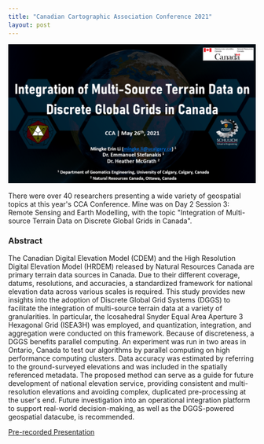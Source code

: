 ```yaml
---
title: "Canadian Cartographic Association Conference 2021"
layout: post
---
```


![PPT](/assets/img/20210527/ppt.png)

There were over 40 researchers presenting a wide variety of geospatial topics at this year's CCA Conference. Mine was on Day 2 Session 3: Remote Sensing and Earth Modelling, with the topic "Integration of Multi-source Terrain Data on Discrete Global Grids in Canada". 

### Abstract

The Canadian Digital Elevation Model (CDEM) and the High Resolution Digital Elevation Model (HRDEM) released by Natural Resources Canada are primary terrain data sources in Canada. Due to their different coverage, datums, resolutions, and accuracies, a standardized framework for national elevation data across various scales is required. This study provides new insights into the adoption of Discrete Global Grid Systems (DGGS) to facilitate the integration of multi-source terrain data at a variety of granularities. In particular, the Icosahedral Snyder Equal Area Aperture 3 Hexagonal Grid (ISEA3H) was employed, and quantization, integration, and aggregation were conducted on this framework. Because of discreteness, a DGGS benefits parallel computing. An experiment was run in two areas in Ontario, Canada to test our algorithms by parallel computing on high performance computing clusters. Data accuracy was estimated by referring to the ground-surveyed elevations and was included in the spatially referenced metadata. The proposed method can serve as a guide for future development of national elevation service, providing consistent and multi-resolution elevations and avoiding complex, duplicated pre-processing at the user's end. Future investigation into an operational integration platform to support real-world decision-making, as well as the DGGS-powered geospatial datacube, is recommended.

[Pre-recorded Presentation](https://drive.google.com/file/d/1I0YnzykCr2wq41E5z4sy4xFBjiChINmA/view?usp=sharing)
